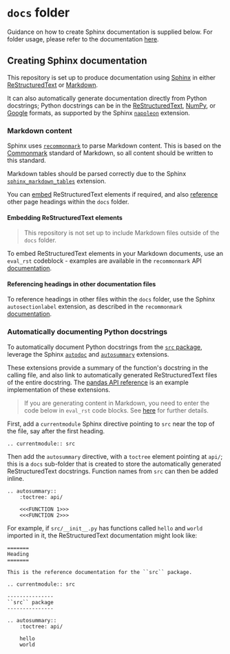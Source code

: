 # `docs` folder

Guidance on how to create Sphinx documentation is supplied below. For folder usage, please refer to the documentation 
[here](structure/README.md#docs-folder). 

## Creating Sphinx documentation

This repository is set up to produce documentation using [Sphinx](https://www.sphinx-doc.org/en/master/index.html) in 
either [ReStructuredText](https://www.sphinx-doc.org/en/master/usage/quickstart.html#adding-content) or 
[Markdown](#markdown-content). 

It can also automatically generate documentation directly from Python docstrings; Python docstrings can be in the 
[ReStructuredText](https://www.python.org/dev/peps/pep-0287/), 
[NumPy](https://numpydoc.readthedocs.io/en/latest/format.html), or 
[Google](http://google.github.io/styleguide/pyguide.html#38-comments-and-docstrings) formats, as supported by the 
Sphinx [`napoleon`](https://www.sphinx-doc.org/en/master/usage/extensions/napoleon.html) extension.

### Markdown content

Sphinx uses [`recommonmark`](https://recommonmark.readthedocs.io/en/latest/index.html) to parse Markdown content. This 
is based on the [Commonmark](https://commonmark.org/) standard of Markdown, so all content should be written to this 
standard.

Markdown tables should be parsed correctly due to the Sphinx 
[`sphinx_markdown_tables`](https://github.com/ryanfox/sphinx-markdown-tables) extension.

You can [embed](#embedding-restructuredtext-elements) ReStructuredText elements if required, and also 
[reference](#referencing-headings-in-other-documentation-files) other page headings within the `docs` folder.

#### Embedding ReStructuredText elements

> This repository is not set up to include Markdown files outside of the `docs` folder.

To embed ReStructuredText elements in your Markdown documents, use an `eval_rst` codeblock - examples are available in 
the `recommonmark` API 
[documentation](https://recommonmark.readthedocs.io/en/latest/auto_structify.html#embed-restructuredtext).

#### Referencing headings in other documentation files

To reference headings in other files within the `docs` folder, use the Sphinx `autosectionlabel` extension, as 
described in the `recommonmark` [documentation](https://recommonmark.readthedocs.io/en/latest/index.html).

### Automatically documenting Python docstrings

To automatically document Python docstrings from the [`src` package](structure/README.md#src-package), leverage 
the Sphinx [`autodoc`](https://www.sphinx-doc.org/en/master/usage/extensions/autodoc.html) and 
[`autosummary`](https://www.sphinx-doc.org/en/master/usage/extensions/autosummary.html) extensions.

These extensions provide a summary of the function's docstring in the calling file, and also link to automatically 
generated ReStructuredText files of the entire docstring. The
[pandas API reference](https://pandas.pydata.org/pandas-docs/stable/reference/index.html) is an example implementation 
of these extensions.

> If you are generating content in Markdown, you need to enter the code below in ``eval_rst`` code blocks. See 
> [here](#embedding-restructuredtext-elements) for further details.

First, add a `currentmodule` Sphinx directive pointing to `src` near the top of the file, say after the first heading.

```
.. currentmodule:: src
```

Then add the `autosummary` directive, with a `toctree` element pointing at `api/`; this is a `docs` sub-folder that is 
created to store the automatically generated ReStructuredText docstrings. Function names from `src` can then be added 
inline.

```
.. autosummary::
    :toctree: api/
    
    <<<FUNCTION 1>>>
    <<<FUNCTION 2>>>

```

For example, if `src/__init__.py` has functions called `hello` and `world` imported in it, the ReStructuredText 
documentation might look like:

```
=======
Heading
=======

This is the reference documentation for the ``src`` package.

.. currentmodule:: src

---------------
``src`` package
---------------

.. autosummary::
    :toctree: api/
    
    hello
    world

```

